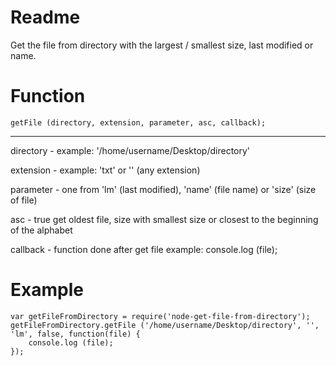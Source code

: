 # Readme
Get the file from directory with the largest / smallest size, last modified or name.

# Function

    getFile (directory, extension, parameter, asc, callback);

---


directory - example: '/home/username/Desktop/directory'

extension - example: 'txt' or '' (any extension)

parameter - one from 'lm' (last modified), 'name' (file name) or 'size' (size of file)

asc       - true get oldest file, size with smallest size or closest to the beginning of the alphabet

callback  - function done after get file example: console.log (file);

# Example

	var getFileFromDirectory = require('node-get-file-from-directory');
	getFileFromDirectory.getFile ('/home/username/Desktop/directory', '', 'lm', false, function(file) {
		console.log (file);    
	});
